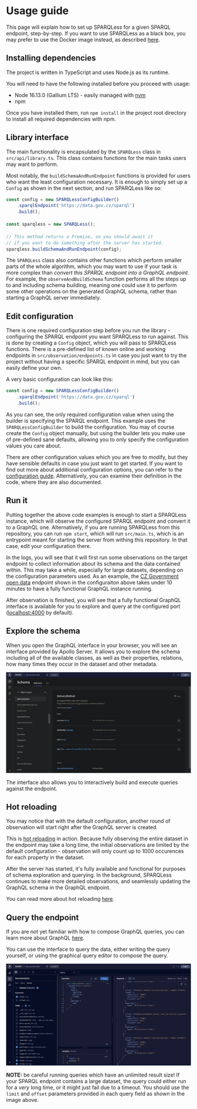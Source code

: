 # Usage guide

This page will explain how to set up SPARQLess for a given SPARQL endpoint, step-by-step.
If you want to use SPARQLess as a black box, you may prefer to use
the Docker image instead, as described [here](docker.md).

## Installing dependencies

The project is written in TypeScript and uses Node.js as its runtime.

You will need to have the following installed before you proceed with usage:

- Node 16.13.0 (Gallium LTS) - easily managed with [nvm](https://github.com/nvm-sh/nvm)
- npm

Once you have installed them, run `npm install` in the project root directory to install
all required dependencies with npm.

## Library interface

The main functionality is encapsulated by the `SPARQLess` class in `src/api/library.ts`.
This class contains functions for the main tasks users may want to perform.

Most notably, the `buildSchemaAndRunEndpoint` functions is provided for users
who want the least configuration necessary. It is enough to simply set up a `Config`
as shown in the next section, and run SPARQLess like so:

```ts
const config = new SPARQLessConfigBuilder()
    .sparqlEndpoint('https://data.gov.cz/sparql')
    .build();

const sparqless = new SPARQLess();

// This method returns a Promise, so you should await it
// if you want to do something after the server has started.
sparqless.buildSchemaAndRunEndpoint(config);
```

The `SPARQLess` class also contains other functions which perform
smaller parts of the whole algorithm, which you may want to use if your
task is more complex than *convert this SPARQL endpoint into a GraphQL endpoint*.
For example, the `observeAndBuildSchema` function performs all the steps up to
and including schema building, meaning one could use it to perform some
other operations on the generated GraphQL schema, rather than
starting a GraphQL server immediately.

## Edit configuration

There is one required configuration step before you run the library - configuring
the SPARQL endpoint you want SPARQLess to run against. This is done by creating a `Config` object,
which you will pass to SPARQLess functions. There is a pre-defined list of known
online and working endpoints in `src/observation/endpoints.ts` in case you just want
to try the project without having a specific SPARQL endpoint in mind, but you can
easily define your own.

A very basic configuration can look like this:

```ts
const config = new SPARQLessConfigBuilder()
    .sparqlEndpoint('https://data.gov.cz/sparql')
    .build();
```

As you can see, the only required configuration value when using the builder
is specifying the SPARQL endpoint.
This example uses the `SPARQLessConfigBuilder` to build the configuration.
You may of course create the `Config` object manually, but using the builder
lets you make use of pre-defined sane defaults, allowing you to only
specify the configuration values you care about.

There are other configuration values which you are free to modify, but they have
sensible defaults in case you just want to get started. If you want to find out
more about additional configuration options, you can refer to the
[configuration guide](configuration.md). Alternatively, you can examine
their definition in the code, where they are also documented.

## Run it

Putting together the above code examples is enough to start a SPARQLess instance,
which will observe the configured SPARQL endpoint and convert it to a GraphQL one.
Alternatively, if you are running SPARQLess from this repository,
you can run `npm start`, which will run `src/main.ts`, which is an entrypoint
meant for starting the server from withing this repository.
In that case, edit your configuration there.

In the logs, you will see that it will first run some observations on the target
endpoint to collect information about its schema and the data contained within.
This may take a while, especially for large datasets, depending on the configuration
parameters used. As an example, the [CZ Government open data](https://data.gov.cz/english/) endpoint
shown in the configuraiton above takes under 10 minutes to have a fully functional
GraphQL instance running.

After observation is finished, you will see that a fully functional GraphQL interface is
available for you to explore and query at the configured port
([localhost:4000](http://localhost:4000) by default).

## Explore the schema

When you open the GraphQL interface in your browser, you will see an interface
provided by Apollo Server. It allows you to explore the schema including all of the available
classes, as well as their properties, relations, how many times they occur in the dataset
and other metadata.

![GraphQL interface](img/interface.png)

The interface also allows you to interactively build and execute queries against the endpoint.

## Hot reloading

You may notice that with the default configuration, another round of observation
will start right after the GraphQL server is created.

This is [hot reloading](hot_reloading.md) in action. Because fully observing the entire
dataset in the endpoint may take a long time, the initial observations are limited
by the default configuration - observation will only count up to 1000 occurences
for each property in the dataset.

After the server has started, it's fully available and functional for purposes of
schema exploration and querying. In the background, SPARQLess continues
to make more detailed observations, and seamlessly updating the GraphQL
schema in the GraphQL endpoint.

You can read more about hot reloading [here](hot_reloading.md).

## Query the endpoint

If you are not yet familiar with how to compose GraphQL queries, you can learn more
about GraphQL [here](https://graphql.org/learn/).

You can use the interface to query the data, either writing the query yourself,
or using the graphical query editor to compose the query.

![GraphQL querying](img/querying.png)

**NOTE:** be careful running queries which have an unlimited result size!
If your SPARQL endpoint contains a large dataset, the query could either
run for a *very* long time, or it might just fail due to a timeout.
You should use the `limit` and `offset` parameters provided in each query
field as shown in the image above.
